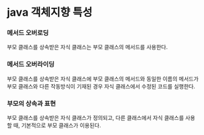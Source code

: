 # java 객체지향 특성

### 메서드 오버로딩

부모 클래스를 상속받은 자식 클래스는 부모 클래스의 메서드를 사용한다.

### 메서드 오버라이딩

부모 클래스를 상속받은 자식 클래스에 부모 클래스의 메서드와 동일한 이름의 메서드가 부모 클래스와 다른 작동방식이 기재된 경우 자식 클래스에서 수정된 코드를 실행한다.

### 부모의 상속과 표현

부모 클래스를 상속받은 자식 클래스가 정의되고, 다른 클래스에서 자식 클래스를 사용할 때, 기본적으로 부모 클래스가 이용된다.

